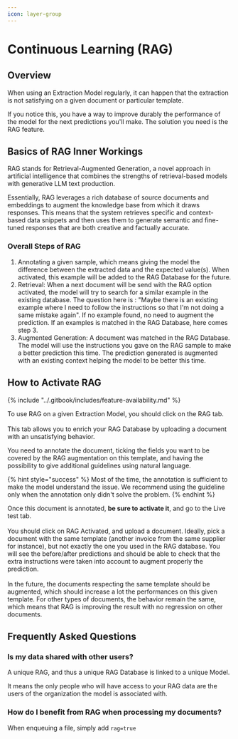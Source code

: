 ```yaml
---
icon: layer-group
---
```


# Continuous Learning (RAG)

## Overview

When using an Extraction Model regularly, it can happen that the extraction is not satisfying on a given document or particular template.

If you notice this, you have a way to improve durably the performance of the model for the next predictions you'll make. The solution you need is the RAG feature.

## Basics of RAG Inner Workings

RAG stands for Retrieval-Augmented Generation, a novel approach in artificial intelligence that combines the strengths of retrieval-based models with generative LLM text production.

Essentially, RAG leverages a rich database of source documents and embeddings to augment the knowledge base from which it draws responses. This means that the system retrieves specific and context-based data snippets and then uses them to generate semantic and fine-tuned responses that are both creative and factually accurate.

### Overall Steps of RAG

1. Annotating a given sample, which means giving the model the difference between the extracted data and the expected value(s). When activated, this example will be added to the RAG Database for the future.
2. Retrieval: When a next document will be send with the RAG option activated, the model will try to search for a similar example in the existing database. The question here is : "Maybe there is an existing example where I need to follow the instructions so that I'm not doing a same mistake again".  If no example found, no need to augment the prediction. If an examples is matched in the RAG Database, here comes step 3.
3. Augmented Generation: A document was matched in the RAG Database. The model will use the instructions you gave on the RAG sample to make a better prediction this time. The prediction generated is augmented with an existing context helping the model to be better this time.

## How to Activate RAG

{% include "../.gitbook/includes/feature-availability.md" %}

To use RAG on a given Extraction Model, you should click on the RAG tab. \
\
This tab allows you to enrich your RAG Database by uploading a document with an unsatisfying behavior.

You need to annotate the document, ticking the fields you want to be covered by the RAG augmentation on this template, and having the possibility to give additional guidelines using natural language.

{% hint style="success" %}
Most of the time, the annotation is sufficient to make the model understand the issue. We recommend using the guideline only when the annotation only didn't solve the problem.
{% endhint %}

Once this document is annotated, **be sure to activate it**, and go to the Live test tab.\
\
You should click on RAG Activated, and upload a document. Ideally, pick a document with the same template (another invoice from the same supplier for instance), but not exactly the one you used in the RAG database. You will see the before/after predictions and should be able to check that the extra instructions were taken into account to augment properly the prediction.\
\
In the future, the documents respecting the same template should be augmented, which should increase a lot the performances on this given template. For other types of documents, the behavior remain the same, which means that RAG is improving the result with no regression on other documents.

## Frequently Asked Questions

### Is my data shared with other users?

A unique RAG, and thus a unique RAG Database is linked to a unique Model.

It means the only people who will have access to your RAG data are the users of the organization the model is associated with.

### How do I benefit from RAG when processing my documents?

When enqueuing a file, simply add `rag=true`&#x20;
